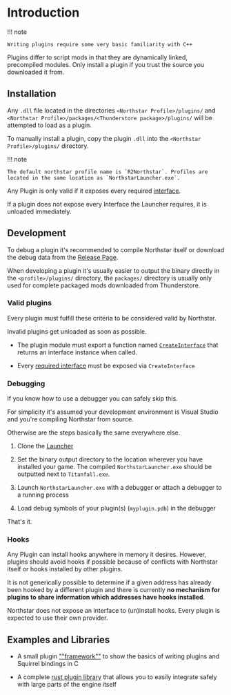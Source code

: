 # Introduction

!!! note

    Writing plugins require some very basic familiarity with C++

Plugins differ to script mods in that they are dynamically linked, precompiled modules. Only install a plugin if you trust the source you downloaded it from.

## Installation

Any `.dll` file located in the directories `<Northstar Profile>/plugins/` and `<Northstar Profile>/packages/<Thunderstore package>/plugins/` will be attempted to load as a plugin.

To manually install a plugin, copy the plugin `.dll` into the `<Northstar Profile>/plugins/` directory.

!!! note

    The default northstar profile name is `R2Northstar`. Profiles are located in the same location as `NorthstarLauncher.exe`.


Any Plugin is only valid if it exposes every required [interface](interfaces.md).

If a plugin does not expose every Interface the Launcher requires, it is unloaded immediately.

## Development

To debug a plugin it's recommended to compile Northstar itself or download the debug data from the [Release Page](https://github.com/R2Northstar/NorthstarLauncher/releases).

When developing a plugin it's usually easier to output the binary directly in the `<profile>/plugins/` directory, the `packages/` directory is usually only used for complete packaged mods downloaded from Thunderstore.

### Valid plugins

Every plugin must fulfill these criteria to be considered valid by Northstar.

Invalid plugins get unloaded as soon as possible.

- The plugin module must export a function named [`CreateInterface`](interfaces.md/#CreateInterface) that returns an interface instance when called.

- Every [required interface](required-interfaces.md) must be exposed via `CreateInterface`

### Debugging

If you know how to use a debugger you can safely skip this.

For simplicity it's assumed your development environment is Visual Studio and you're compiling Northstar from source.

Otherwise are the steps basically the same everywhere else.

1. Clone the [Launcher](https://github.com/R2Northstar/NorthstarLauncher)

2. Set the binary output directory to the location wherever you have installed your game. The compiled `NorthstarLauncher.exe` should be outputted next to `Titanfall.exe`.

3. Launch `NorthstarLauncher.exe` with a debugger or attach a debugger to a running process

4. Load debug symbols of your plugin(s) (`myplugin.pdb`) in the debugger

That's it.

### Hooks

Any Plugin can install hooks anywhere in memory it desires. However, plugins should avoid hooks if possible because of conflicts with Northstar itself or hooks installed by other plugins.

It is not generically possible to determine if a given address has already been hooked by a different plugin and there is currently **no mechanism for plugins to share information which addresses have hooks installed**.

Northstar does not expose an interface to (un)install hooks. Every plugin is expected to use their own provider.

## Examples and Libraries

- A small plugin [""framework""](https://github.com/uniboi/NSPluginTemplate/) to show the basics of writing plugins and Squirrel bindings in C

- A complete [rust plugin library](https://crates.io/crates/rrplug) that allows you to easily integrate safely with large parts of the engine itself